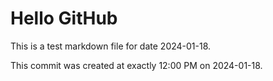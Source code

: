 # Hello GitHub
This is a test markdown file for date 2024-01-18.

This commit was created at exactly 12:00 PM on 2024-01-18.
